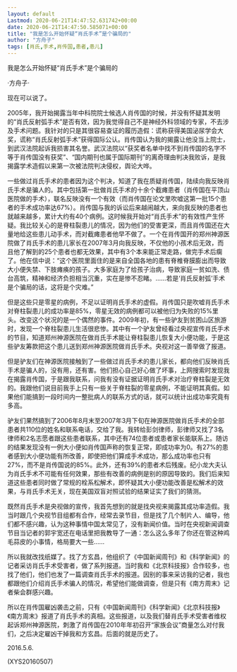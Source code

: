 ```yaml
---
layout: default
Lastmod: 2020-06-21T14:47:52.631742+00:00
date: 2020-06-21T14:47:50.585071+00:00
title: "我是怎么开始怀疑“肖氏手术”是个骗局的"
author: "方舟子"
tags: [肖氏,手术,肖传国,患者,患儿]
---
```


我是怎么开始怀疑“肖氏手术”是个骗局的

·方舟子·

现在可以说了。

2005年，我开始揭露当年中科院院士候选人肖传国的时候，并没有怀疑其发明的“肖氏反射弧手术”是否有效，因为我觉得自己不是神经外科领域的专家，不去涉及手术问题。我针对的只是其很容易查证的履历造假：谎称获得美国泌尿学会大奖，谎称“肖氏反射弧手术”获得国际公认。肖传国认为我的揭露让他没当上院士，到武汉法院起诉我损害其名誉。武汉法院以“获奖者名单中找不到肖传国的名字不等于肖传国没有获奖”、“国内期刊也属于国际期刊”的离奇理由判决我败诉，是我揭露学术造假以来第一次被法院判决侵权，舆论大哗。

一些做过肖氏手术的患者因为这个判决，知道了我在质疑肖传国，陆续向我反映肖氏手术是骗人的。其中包括第一批做肖氏手术的十余个截瘫患者（肖传国在平顶山医院做的手术），联名反映没有一个有效（而肖传国在论文里吹嘘这第一批15个患者的手术成功率达67%）。肖传国与我的诉讼后来越闹越大，来向我反映的患者也就越来越多，累计大约有40个病例。这时候我开始对“肖氏手术”的有效性产生怀疑。我比较关心的是脊柱裂患儿的情况，因为他们的受害更深，而且肖传国还在大量地给这些患儿动手术，而对截瘫患者他早不做了。一个在肖传国开的郑州神源医院做了肖氏手术的患儿家长在2007年3月向我反映，不仅他的小孩术后无效，而且他了解到的25个患者也都无效果，其中有3个本来能正常走路，做完手术后瘸了。他在信中说：“这个医院里面住的是来自全国各地的患有脊椎脊膜膨出而导致大小便失禁、下肢瘫痪的孩子。大多家庭为了给孩子治病，导致家庭一贫如洗、债台高筑，精神和经济负担相当沉重，实在是惨不忍睹。……若是‘肖氏反射弧’手术是个骗局的话，这将是个灾难。”

但是这些只是零星的病例，不足以证明肖氏手术的虚假。肖传国只是吹嘘肖氏手术对脊柱裂患儿的成功率是85%，零星无效的病例都可以被他归为失败的15%里头。改变这个状况的是一个偶然的事件。2009年初，有一些驴友到贫困山区旅游时，发现一个脊柱裂患儿生活很悲惨。其中有一个驴友曾经看过央视宣传肖氏手术的节目，知道郑州神源医院在做肖氏手术能让脊柱裂患儿恢复大小便功能，于是这些驴友筹款把这个患儿送到郑州神源医院做肖氏手术。央视对这一善举做了报道。

但是驴友们在神源医院接触到了一些做过肖氏手术的患儿家长，都向他们反映肖氏手术是骗人的，没有用，还有害。他们担心自己好心做了坏事，上网搜索时发现我在揭露肖传国，于是跟我联系，问我有没有证据证明肖氏手术对治疗脊柱裂是无效的。我跟他们说目前我手上只有一些关于脊柱裂的零星病例，不能证明其真假。如果他们能搞到一段时间内一整批病人的联系方式的话，就可以统计出成功率究竟有多高。

驴友们果然搞到了2006年8月末至2007年3月下旬在神源医院做肖氏手术的全部患者共110位的姓名和联系电话，交给了我。我转给彭剑律师，彭律师又找了3名律师和2名志愿者跟这些患者联系，其中还有74位患者或患者家长能联系上。随访的结果发现没有一例大小便如肖传国声称的恢复正常，即成功率为0。有27%的患者感到大小便功能有所改善，即使把他们算成手术成功，那么成功率也只有27%，而不是肖传国说的85%。此外，还有39%的患者术后残废。纪小龙大夫认为肖氏手术不可能有任何效果，那些有改善的病例是别的原因导致的。我们后来知道这些患者同时做了常规的栓系松解术，即怀疑其大小便功能改善是松解术的效果，与肖氏手术无关，现在美国双盲对照试验的结果证实了我们的猜测。

既然肖氏手术是央视做的宣传，我首先想到的就是找央视来揭露其成功率造假。我当时跟几个央视节目组都有合作，经常去录节目，但是找了几个制片人、编导，他们都不感兴趣，认为这种事情中国太常见了，没有新闻价值。当时在央视新闻调查节目当记者的郭宇宽还在电话里把我教导了一通：怎么这么多年了你还在管这种鸡毛蒜皮的小事情，格局要大一些……

所以我就改找纸媒了。找了方玄昌，他组织了《中国新闻周刊》和《科学新闻》的记者采访肖氏手术受害者，做了系列报道。当时我和《北京科技报》合作较多，也找了他们，他们也发了一篇调查肖氏手术的报道。因别的事来采访我的记者，我也都跟他们介绍肖氏手术骗人的情况，希望他们能做调查，但是只有《南方周末》记者柴会群感兴趣。

所以在肖传国雇凶袭击之前，只有《中国新闻周刊》《科学新闻》《北京科技报》《南方周末》报道了肖氏手术的真相。这些报道，以及我们替肖氏手术受害者维权起诉郑州神源医院，刺激了肖传国在2010年年初召开“家族会议”商量怎么对付我们，之后决定雇凶干掉我和方玄昌。后面的就是历史了。

2016.5.6.

(XYS20160507)

